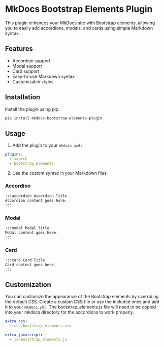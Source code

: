 # MkDocs Bootstrap Elements Plugin

This plugin enhances your MkDocs site with Bootstrap elements, allowing you to easily add accordions, modals, and cards using simple Markdown syntax.

## Features

- Accordion support
- Modal support
- Card support
- Easy-to-use Markdown syntax
- Customizable styles

## Installation

Install the plugin using pip:

```bash
pip install mkdocs-bootstrap-elements-plugin
```

## Usage

1. Add the plugin to your `mkdocs.yml`:

```yaml
plugins:
  - search
  - bootstrap_elements
```

2. Use the custom syntax in your Markdown files:

### Accordion

```markdown
:::accordion Accordion Title
Accordion content goes here.
:::
```

### Modal

```markdown
:::modal Modal Title
Modal content goes here.
:::
```

### Card

```markdown
:::card Card Title
Card content goes here.
:::
```

## Customization

You can customize the appearance of the Bootstrap elements by overriding the default CSS. Create a custom CSS file or use the included ones and add it to your `mkdocs.yml`.
The bootstrap_elements.js file will need to be copied into your mkdocs directory for the accordions to work properly.

```yaml
extra_css:
  - css/bootstrap_elements.css

extra_javascript:
  - js/bootstrap_elements.js
```

